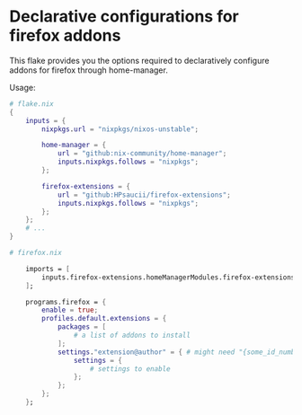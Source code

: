 # Declarative configurations for firefox addons

This flake provides you the options required to declaratively configure addons for firefox through home-manager.

Usage:
```nix
# flake.nix
{
    inputs = {
        nixpkgs.url = "nixpkgs/nixos-unstable";

        home-manager = {
            url = "github:nix-community/home-manager";
            inputs.nixpkgs.follows = "nixpkgs";
        };

        firefox-extensions = {
            url = "github:HPsaucii/firefox-extensions";
            inputs.nixpkgs.follows = "nixpkgs";
        };
    };
    # ...
}
```

```nix
# firefox.nix

    imports = [
        inputs.firefox-extensions.homeManagerModules.firefox-extensions
    ];

    programs.firefox = {
        enable = true;
        profiles.default.extensions = {
            packages = [
                # a list of addons to install
            ];
            settings."extension@author" = { # might need "{some_id_numbers}" for certain extensions
                settings = {
                    # settings to enable
                };
            };
        };
    };

```
